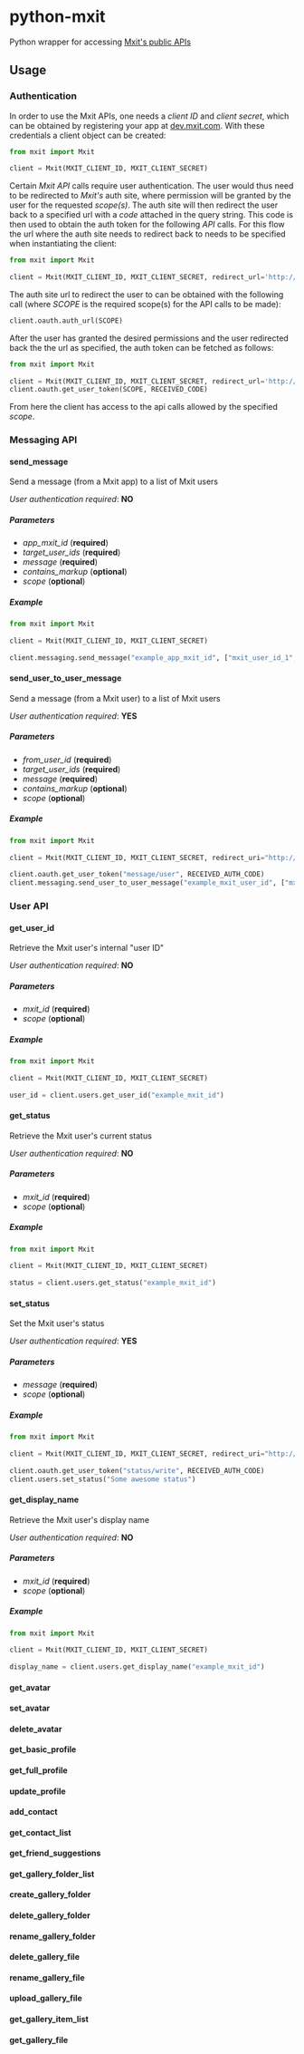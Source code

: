 # python-mxit

Python wrapper for accessing [Mxit's public APIs](https://dev.mxit.com/docs/restapi)

## Usage

### Authentication

In order to use the Mxit APIs, one needs a *client ID* and *client secret*, which can be obtained by registering your app at [dev.mxit.com](https://dev.mxit.com). With these credentials a client object can be created:

```python
from mxit import Mxit
    
client = Mxit(MXIT_CLIENT_ID, MXIT_CLIENT_SECRET)
```
    
Certain *Mxit API* calls require user authentication. The user would thus need to be redirected to *Mxit's* auth site, where permission will be granted by the user for the requested *scope(s)*. The auth site will then redirect the user back to a specified url with a *code* attached in the query string. This code is then used to obtain the auth token for the following *API* calls. For this flow the url where the auth site needs to redirect back to needs to be specified when instantiating the client:

```python
from mxit import Mxit
	
client = Mxit(MXIT_CLIENT_ID, MXIT_CLIENT_SECRET, redirect_url='http://example.org')
```
	
The auth site url to redirect the user to can be obtained with the following call (where *SCOPE* is the required scope(s) for the API calls to be made):

```python
client.oauth.auth_url(SCOPE)
```
	
After the user has granted the desired permissions and the user redirected back the the url as specified, the auth token can be fetched as follows:

```python
from mxit import Mxit
	
client = Mxit(MXIT_CLIENT_ID, MXIT_CLIENT_SECRET, redirect_url='http://example.org')
client.oauth.get_user_token(SCOPE, RECEIVED_CODE)
```
	
From here the client has access to the api calls allowed by the specified *scope*.

### Messaging API

#### send_message

Send a message (from a Mxit app) to a list of Mxit users

*User authentication required*: **NO**

##### Parameters
* *app_mxit_id* (**required**)
* *target_user_ids* (**required**)
* *message* (**required**)
* *contains_markup* (**optional**)
* *scope* (**optional**)

##### Example

```python
from mxit import Mxit
	
client = Mxit(MXIT_CLIENT_ID, MXIT_CLIENT_SECRET)
	
client.messaging.send_message("example_app_mxit_id", ["mxit_user_id_1", "mxit_user_id_2" ], "This is a test message")
```

#### send_user_to_user_message

Send a message (from a Mxit user) to a list of Mxit users

*User authentication required*: **YES**

##### Parameters
* *from_user_id* (**required**)
* *target_user_ids* (**required**)
* *message* (**required**)
* *contains_markup* (**optional**)
* *scope* (**optional**)

##### Example

```python
from mxit import Mxit
	
client = Mxit(MXIT_CLIENT_ID, MXIT_CLIENT_SECRET, redirect_uri="http://example.org")
	
client.oauth.get_user_token("message/user", RECEIVED_AUTH_CODE)
client.messaging.send_user_to_user_message("example_mxit_user_id", ["mxit_user_id_1", "mxit_user_id_2" ], "This is a test user to user message")
```

### User API

#### get_user_id

Retrieve the Mxit user's internal "user ID"

*User authentication required*: **NO**

##### Parameters
* *mxit_id* (**required**)
* *scope* (**optional**)

##### Example

```python
from mxit import Mxit
	
client = Mxit(MXIT_CLIENT_ID, MXIT_CLIENT_SECRET)
	
user_id = client.users.get_user_id("example_mxit_id")
```

#### get_status

Retrieve the Mxit user's current status

*User authentication required*: **NO**

##### Parameters
* *mxit_id* (**required**)
* *scope* (**optional**)

##### Example

```python
from mxit import Mxit
	
client = Mxit(MXIT_CLIENT_ID, MXIT_CLIENT_SECRET)
	
status = client.users.get_status("example_mxit_id")
```

#### set_status

Set the Mxit user's status

*User authentication required*: **YES**

##### Parameters
* *message* (**required**)
* *scope* (**optional**)

##### Example

```python
from mxit import Mxit
	
client = Mxit(MXIT_CLIENT_ID, MXIT_CLIENT_SECRET, redirect_uri="http://example.org")
	
client.oauth.get_user_token("status/write", RECEIVED_AUTH_CODE)
client.users.set_status("Some awesome status")
```

#### get_display_name

Retrieve the Mxit user's display name

*User authentication required*: **NO**

##### Parameters
* *mxit_id* (**required**)
* *scope* (**optional**)

##### Example

```python
from mxit import Mxit
	
client = Mxit(MXIT_CLIENT_ID, MXIT_CLIENT_SECRET)
	
display_name = client.users.get_display_name("example_mxit_id")
```

#### get_avatar

#### set_avatar

#### delete_avatar

#### get_basic_profile

#### get_full_profile

#### update_profile

#### add_contact

#### get_contact_list

#### get_friend_suggestions

#### get_gallery_folder_list

#### create_gallery_folder

#### delete_gallery_folder

#### rename_gallery_folder

#### delete_gallery_file

#### rename_gallery_file

#### upload_gallery_file

#### get_gallery_item_list

#### get_gallery_file